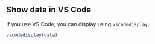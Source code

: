 
## Show data in VS Code

If you use VS Code, you can display using `vscodedisplay`.

```julia
vscodedisplay(data)
```